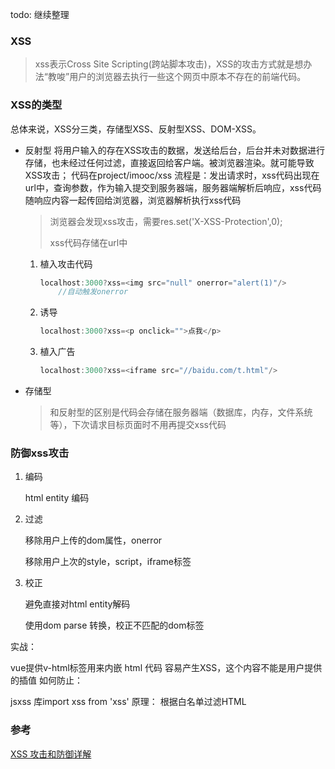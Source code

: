 

todo: 继续整理
### XSS

> xss表示Cross Site Scripting(跨站脚本攻击)，XSS的攻击方式就是想办法“教唆”用户的浏览器去执行一些这个网页中原本不存在的前端代码。

### XSS的类型
总体来说，XSS分三类，存储型XSS、反射型XSS、DOM-XSS。
- 反射型
将用户输入的存在XSS攻击的数据，发送给后台，后台并未对数据进行存储，也未经过任何过滤，直接返回给客户端。被浏览器渲染。就可能导致XSS攻击；
   代码在project/imooc/xss
   流程是：发出请求时，xss代码出现在url中，查询参数，作为输入提交到服务器端，服务器端解析后响应，xss代码随响应内容一起传回给浏览器，浏览器解析执行xss代码
  >
  > 浏览器会发现xss攻击，需要res.set('X-XSS-Protection',0);
  > 
  >
  > xss代码存储在url中

  1. 植入攻击代码

     ```js
     localhost:3000?xss=<img src="null" onerror="alert(1)"/>
         //自动触发onerror
     ```

  2. 诱导

     ```js
     localhost:3000?xss=<p onclick="">点我</p>
     
     ```

  3. 植入广告

     ```js
     localhost:3000?xss=<iframe src="//baidu.com/t.html"/>
     ```

- 存储型

  > 和反射型的区别是代码会存储在服务器端（数据库，内存，文件系统等），下次请求目标页面时不用再提交xss代码

### 防御xss攻击

1. 编码

   html entity 编码

2. 过滤

   移除用户上传的dom属性，onerror

   移除用户上次的style，script，iframe标签

3. 校正

   避免直接对html entity解码

   使用dom parse 转换，校正不匹配的dom标签
   
   
实战：

vue提供v-html标签用来内嵌 html 代码
容易产生XSS，这个内容不能是用户提供的插值
如何防止：

jsxss 库import xss from 'xss'
原理： 根据白名单过滤HTML


### 参考
[XSS 攻击和防御详解](https://juejin.im/entry/58a598dc570c35006b5cd6b4)
